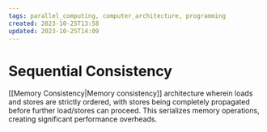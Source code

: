 ```yaml
---
tags: parallel_computing, computer_architecture, programming
created: 2023-10-25T13:58
updated: 2023-10-25T14:09
---
```


# Sequential Consistency

[[Memory Consistency|Memory consistency]] architecture wherein loads and stores are strictly ordered, with stores being completely propagated before further load/stores can proceed. This serializes memory operations, creating significant performance overheads.